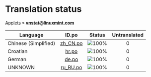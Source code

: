 # Translation status
[Applets](../../README.md) &#187; **vnstat@linuxmint.com**

Language | ID.po | Status | Untranslated
---------|:--:|:------:|:-----------:
Chinese (Simplified) | [zh_CN.po](po/zh_CN.po) | ![100%](http://progressed.io/bar/100) | 0
Croatian | [hr.po](po/hr.po) | ![100%](http://progressed.io/bar/100) | 0
German | [de.po](po/de.po) | ![100%](http://progressed.io/bar/100) | 0
UNKNOWN | [ru_RU.po](po/ru_RU.po) | ![100%](http://progressed.io/bar/100) | 0
